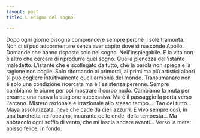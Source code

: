 ```yaml
---
layout: post
title: L'enigma del sogno

---
```

Dopo ogni giorno bisogna comprendere sempre  perchè il sole tramonta. Non ci si può addormentare senza aver capito dove si nasconde Apollo. Domande che hanno risposte solo nel sogno. Nell'inspiegabile. E la vita non è altro che cercare di riprodurre quel sogno. Quella pienezza dell'istante maledetto. L'istante che è scollegato da tutto, che la parola non spiega e la ragione non coglie. Solo ritornando ai primordi, ai primi ma più artistici albori si puó cogliere intuitivamente quell'armonia del mondo. Transumanare non è solo una condizione ricercata ma è l'esistenza perenne. Sempre cambiamo le piume per poi mostrare il corpo nudo. Cambiamo la muta per crearne una nuova la stagione successiva. Ma è il passaggio la porta verso l'arcano. Mistero razionale e irrazionale allo stesso tempo.... Tao del tutto... Maya assolutizzata, neve che cade da cieli azzurri. E vivo sempre così, in una barchetta nell'oceano, incurante delle onde, della tempesta... Ma abbraccio ogni soffio di vento, che mi lascia andare avanti... Verso la meta: abisso felice, in fondo.
